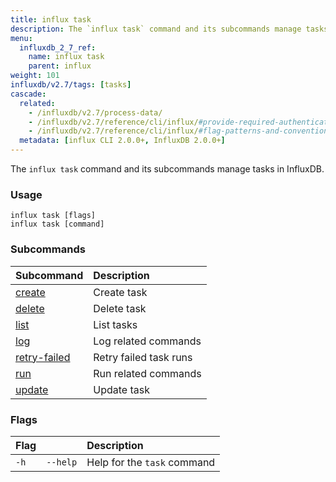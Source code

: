 ```yaml
---
title: influx task
description: The `influx task` command and its subcommands manage tasks in InfluxDB.
menu:
  influxdb_2_7_ref:
    name: influx task
    parent: influx
weight: 101
influxdb/v2.7/tags: [tasks]
cascade:
  related:
    - /influxdb/v2.7/process-data/
    - /influxdb/v2.7/reference/cli/influx/#provide-required-authentication-credentials, influx CLI—Provide required authentication credentials
    - /influxdb/v2.7/reference/cli/influx/#flag-patterns-and-conventions, influx CLI—Flag patterns and conventions
  metadata: [influx CLI 2.0.0+, InfluxDB 2.0.0+]
---
```


The `influx task` command and its subcommands manage tasks in InfluxDB.

### Usage
```
influx task [flags]
influx task [command]
```

### Subcommands
| Subcommand                                                            | Description            |
|:----------                                                            |:-----------            |
| [create](/influxdb/v2.7/reference/cli/influx/task/create)             | Create task            |
| [delete](/influxdb/v2.7/reference/cli/influx/task/delete)             | Delete task            |
| [list](/influxdb/v2.7/reference/cli/influx/task/list)                 | List tasks             |
| [log](/influxdb/v2.7/reference/cli/influx/task/log)                   | Log related commands   |
| [retry-failed](/influxdb/v2.7/reference/cli/influx/task/retry-failed) | Retry failed task runs |
| [run](/influxdb/v2.7/reference/cli/influx/task/run)                   | Run related commands   |
| [update](/influxdb/v2.7/reference/cli/influx/task/update)             | Update task            |

### Flags
| Flag |          | Description                 |
|:---- |:---      |:-----------                 |
| `-h` | `--help` | Help for the `task` command |
